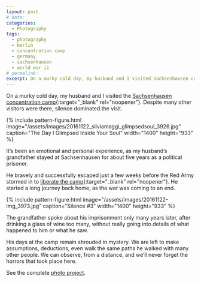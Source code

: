 ```yaml
---
layout: post
# date:
categories:
  - Photography
tags:
  - photography
  - berlin
  - concentration camp
  - germany
  - sachsenhausen
  - world war ii
# permalink:
excerpt: On a murky cold day, my husband and I visited Sachsenhausen concentration camp. Despite many other visitors were there, silence dominated the visit.
---
```

On a murky cold day, my husband and I visited the [Sachsenhausen concentration camp](http://www.stiftung-bg.de/gums/en/){:target="_blank" rel="noopener"}. Despite many other visitors were there, silence dominated the visit.

{% include pattern-figure.html image="/assets/images/20161122_silviamaggi_glimpsedsoul_3926.jpg" caption="The Day I Glimpsed Inside Your Soul" width="1400" height="933" %}

It’s been an emotional and personal experience, as my husband’s grandfather stayed at Sachsenhausen for about five years as a political prisoner.

He bravely and successfully escaped just a few weeks before the Red Army stormed in to [liberate the camp](https://www.scrapbookpages.com/Sachsenhausen/ConcentrationCamp/Death%20March.html){:target="_blank" rel="noopener"}. He started a long journey back home, as the war was coming to an end.

{% include pattern-figure.html image="/assets/images/20161122-img_3973.jpg" caption="Silence #3" width="1400" height="933" %}

The grandfather spoke about his imprisonment only many years later, after drinking a glass of wine too many, without really going into details of what happened to him or what he saw.

His days at the camp remain shrouded in mystery. We are left to make assumptions, deductions, even walk the same paths he walked with many other people. We can observe, from a distance, and we’ll never forget the horrors that took place here.

See the complete [photo project](https://portfolio/the-day-i-glimpsed-inside-your-soul/).
